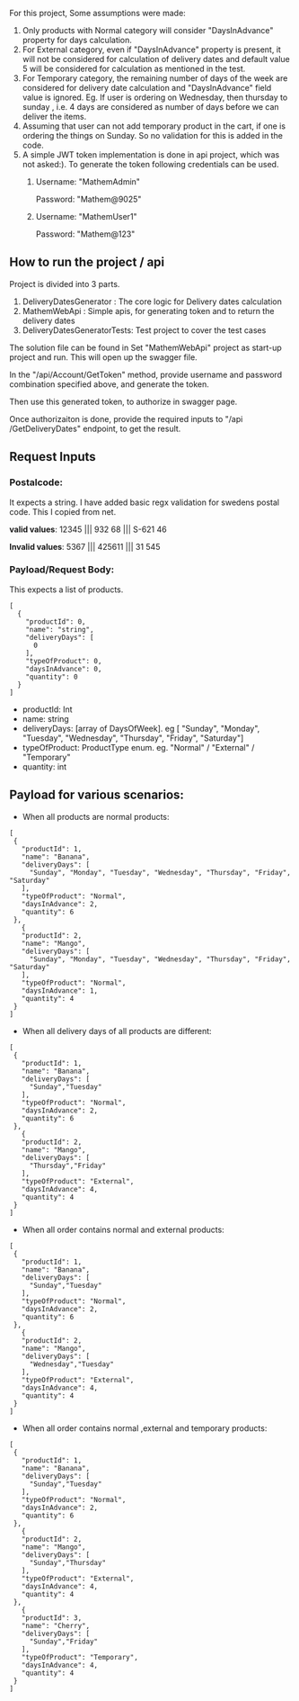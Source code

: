 For this project,
Some assumptions were made:

1. Only products with Normal category will consider "DaysInAdvance" property for days calculation.
2. For External category, even if "DaysInAdvance" property is present, it will not be considered for calculation of delivery dates and default value 5 will be considered for calculation as mentioned in the test.
3. For Temporary category, the remaining number of days of the week are considered for delivery date calculation and "DaysInAdvance" field value is ignored. Eg. If user is ordering on Wednesday, then thursday to sunday , i.e. 4 days are considered as number of days before we can deliver the items.
4. Assuming that user can not add temporary product in the cart, if one is ordering the things on Sunday. So no validation for this is added in the code.
5. A simple JWT token implementation is done in api project, which was not asked:). To generate the token following credentials can be used.
    1. Username: "MathemAdmin" 

       Password: "Mathem@9025"

    2. Username: "MathemUser1"

       Password: "Mathem@123"


## How to run the project / api 

Project is divided into 3 parts. 
1. DeliveryDatesGenerator : The core logic for Delivery dates calculation
2. MathemWebApi : Simple apis, for generating token and to return the delivery dates
3. DeliveryDatesGeneratorTests: Test project to cover the test cases

The solution file can be found in 
Set "MathemWebApi" project as start-up project and run. This will open up the swagger file.

In the "​/api​/Account​/GetToken" method, provide username and password combination specified above, and generate the token.

Then use this generated token, to authorize in swagger page.

Once authorizaiton is done, provide the required inputs to "​/api​/GetDeliveryDates" endpoint, to get the result.

## Request Inputs
### __Postalcode__: 
It expects a string.
I have added basic regx validation for swedens postal code. This I copied from net.

__valid values__: 12345 ||| 932 68 ||| S-621 46

__Invalid values__: 5367 ||| 425611 ||| 31 545

### __Payload/Request Body__:
This expects a list of products. 
```
[
  {
    "productId": 0,
    "name": "string",
    "deliveryDays": [
      0
    ],
    "typeOfProduct": 0,
    "daysInAdvance": 0,
    "quantity": 0
  }
]
```

- productId: Int
- name: string
- deliveryDays: [array of DaysOfWeek]. eg [ "Sunday", "Monday", "Tuesday", "Wednesday", "Thursday", "Friday", "Saturday"]
- typeOfProduct: ProductType enum. eg. "Normal" / "External" / "Temporary" 
- quantity: int

## Payload for various scenarios:
- When all products are normal products:
 ```
[
  {
    "productId": 1,
    "name": "Banana",
    "deliveryDays": [
      "Sunday", "Monday", "Tuesday", "Wednesday", "Thursday", "Friday", "Saturday"
    ],
    "typeOfProduct": "Normal",
    "daysInAdvance": 2,
    "quantity": 6
  },
    {
    "productId": 2,
    "name": "Mango",
    "deliveryDays": [
      "Sunday", "Monday", "Tuesday", "Wednesday", "Thursday", "Friday", "Saturday"
    ],
    "typeOfProduct": "Normal",
    "daysInAdvance": 1,
    "quantity": 4
  }
]
```
- When all delivery days of all products are different:
 ```
[
  {
    "productId": 1,
    "name": "Banana",
    "deliveryDays": [
      "Sunday","Tuesday"
    ],
    "typeOfProduct": "Normal",
    "daysInAdvance": 2,
    "quantity": 6
  },
    {
    "productId": 2,
    "name": "Mango",
    "deliveryDays": [
      "Thursday","Friday"
    ],
    "typeOfProduct": "External",
    "daysInAdvance": 4,
    "quantity": 4
  }
]
```
- When all order contains normal and external products:
 ```
[
  {
    "productId": 1,
    "name": "Banana",
    "deliveryDays": [
      "Sunday","Tuesday"
    ],
    "typeOfProduct": "Normal",
    "daysInAdvance": 2,
    "quantity": 6
  },
    {
    "productId": 2,
    "name": "Mango",
    "deliveryDays": [
      "Wednesday","Tuesday"
    ],
    "typeOfProduct": "External",
    "daysInAdvance": 4,
    "quantity": 4
  }
]
```

- When all order contains normal ,external and temporary products:
 ```
[
  {
    "productId": 1,
    "name": "Banana",
    "deliveryDays": [
      "Sunday","Tuesday"
    ],
    "typeOfProduct": "Normal",
    "daysInAdvance": 2,
    "quantity": 6
  },
    {
    "productId": 2,
    "name": "Mango",
    "deliveryDays": [
      "Sunday","Thursday"
    ],
    "typeOfProduct": "External",
    "daysInAdvance": 4,
    "quantity": 4
  },
    {
    "productId": 3,
    "name": "Cherry",
    "deliveryDays": [
      "Sunday","Friday"
    ],
    "typeOfProduct": "Temporary",
    "daysInAdvance": 4,
    "quantity": 4
  }
]
```







